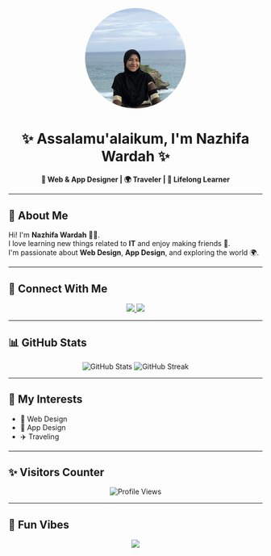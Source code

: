 <!-- Profile Header -->
<p align="center">
  <img src="HAI.png" alt="Nazhifa Wardah" width="200" style="border-radius:50%">
</p>

<h1 align="center">✨ Assalamu'alaikum, I'm Nazhifa Wardah ✨</h1>

<p align="center">
  <b>🌸 Web & App Designer | 🌍 Traveler | 🤝 Lifelong Learner</b>
</p>

---

## 🌟 About Me  
Hi! I'm **Nazhifa Wardah** 👩‍💻.  
I love learning new things related to **IT** and enjoy making friends 🤗.  
I'm passionate about **Web Design**, **App Design**, and exploring the world 🌍.  

---

## 🔗 Connect With Me
<p align="center">
  <a href="https://www.tiktok.com/@zhfwr">
    <img src="https://img.shields.io/badge/TikTok-%23000000.svg?&style=for-the-badge&logo=tiktok&logoColor=white" />
  </a>
  <a href="https://www.instagram.com/nzhfwrd/">
    <img src="https://img.shields.io/badge/Instagram-%23E4405F.svg?&style=for-the-badge&logo=instagram&logoColor=white" />
  </a>
</p>

---

## 📊 GitHub Stats
<p align="center">
  <img src="https://github-readme-stats.vercel.app/api?username=zhifa19&show_icons=true&theme=brown" alt="GitHub Stats" />
  <img src="https://github-readme-streak-stats.herokuapp.com/?user=zhifa19&theme=brown" alt="GitHub Streak" />
</p>

---

## 🌱 My Interests
- 🎨 Web Design  
- 📱 App Design  
- ✈️ Traveling  

---

## ✨ Visitors Counter
<p align="center">
  <img src="https://komarev.com/ghpvc/?username=zhifa19&label=Profile%20views&color=8B4513&style=flat" alt="Profile Views" />
</p>

---

## 🕌 Fun Vibes
<p align="center">
  <img src="https://readme-typing-svg.demolab.com?font=Roboto+Slab&pause=1000&color=8B4513&center=true&vCenter=true&width=500&lines=Assalamu'alaikum+Warahmatullahi+Wabarakatuh;Welcome+to+my+GitHub+Profile!;Let's+learn+and+grow+together!+🌸" />
</p>
